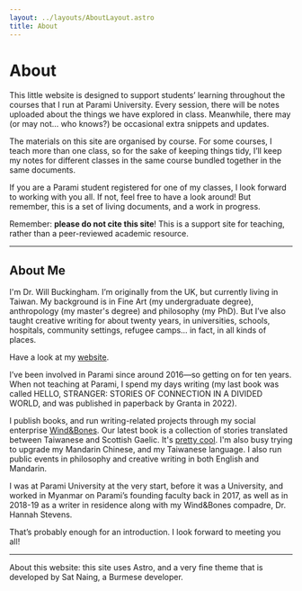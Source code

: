 ```yaml
---
layout: ../layouts/AboutLayout.astro
title: About
---
```

# About

This little website is designed to support students’ learning throughout the courses that I run at Parami University. Every session, there will be notes uploaded about the things we have explored in class. Meanwhile, there may (or may not… who knows?) be occasional extra snippets and updates.

The materials on this site are organised by course. For some courses, I teach more than one class, so for the sake of keeping things tidy, I’ll keep my notes for different classes in the same course bundled together in the same documents.

If you are a Parami student registered for one of my classes, I look forward to working with you all. If not, feel free to have a look around! But remember, this is a set of living documents, and a work in progress.

Remember: **please do not cite this site**! This is a support site for teaching, rather than a peer-reviewed academic resource.

* * *

## About Me

I'm Dr. Will Buckingham. I’m originally from the UK, but currently living in Taiwan. My background is in Fine Art (my undergraduate degree), anthropology (my master's degree) and philosophy (my PhD). But I’ve also taught creative writing for about twenty years, in universities, schools, hospitals, community settings, refugee camps… in fact, in all kinds of places.

Have a look at my [website](https://www.willbuckingham.com).

I’ve been involved in Parami since around 2016—so getting on for ten years. When not teaching at Parami, I spend my days writing (my last book was called HELLO, STRANGER: STORIES OF CONNECTION IN A DIVIDED WORLD, and was published in paperback by Granta in 2022).

I publish books, and run writing-related projects through my social enterprise [Wind&Bones](https://books.windandbones.com). Our latest book is a collection of stories translated between Taiwanese and Scottish Gaelic. It's [pretty cool](https://taigael.com). I'm also busy trying to upgrade my Mandarin Chinese, and my Taiwanese language. I also run public events in philosophy and creative writing in both English and Mandarin.

I was at Parami University at the very start, before it was a University, and worked in Myanmar on Parami’s founding faculty back in 2017, as well as in 2018-19 as a writer in residence along with my Wind&Bones compadre, Dr. Hannah Stevens.

That’s probably enough for an introduction. I look forward to meeting you all!

* * *

About this website: this site uses Astro, and a very fine theme that is developed by Sat Naing, a Burmese developer.